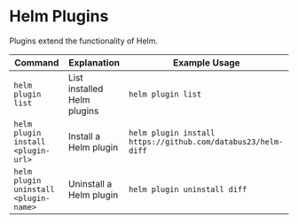 # Helm Plugins

Plugins extend the functionality of Helm.

| Command | Explanation | Example Usage |
|---------|-------------|---------------|
| `helm plugin list` | List installed Helm plugins | `helm plugin list` |
| `helm plugin install <plugin-url>` | Install a Helm plugin | `helm plugin install https://github.com/databus23/helm-diff` |
| `helm plugin uninstall <plugin-name>` | Uninstall a Helm plugin | `helm plugin uninstall diff` |
